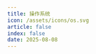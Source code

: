 ```yaml
---
title: 操作系统
icon: /assets/icons/os.svg
article: false
index: false
date: 2025-08-08
---
```


<Catalog />
